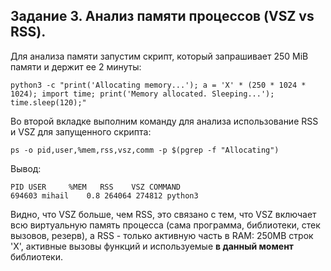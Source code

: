 ## Задание 3. Анализ памяти процессов (VSZ vs RSS).

Для анализа памяти запустим скрипт, который запрашивает 250 MiB памяти и держит ее 2 минуты:

```shell
python3 -c "print('Allocating memory...'); a = 'X' * (250 * 1024 * 1024); import time; print('Memory allocated. Sleeping...'); time.sleep(120);"
```

Во второй вкладке выполним команду для анализа использование RSS и VSZ для запущенного скрипта:

```shell
ps -o pid,user,%mem,rss,vsz,comm -p $(pgrep -f "Allocating")
```

Вывод:

```
PID USER     %MEM   RSS    VSZ COMMAND
694603 mihail    0.8 264064 274812 python3
```

Видно, что VSZ больше, чем RSS, это связано с тем, что VSZ включает всю виртуальную память процесса
(сама программа, библиотеки, стек вызовов, резерв), а RSS - только активную часть в RAM: 250MB строк 'X', активные вызовы функций
и используемые **в данный момент** библиотеки.